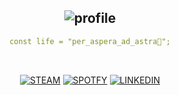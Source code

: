 
<div align="center">



![profile](https://github.com/dougaandrade/dougaandrade/assets/116695856/0f75bcd1-ed3f-4b47-bb37-ebd71cbcb452)
---

```yaml
const life = "per_aspera_ad_astra💫";
```

</div>



<div align="center">

<br>

[![STEAM](	https://img.shields.io/badge/Steam-252525?style=for-the-badge&logo=steam&logoColor=FFFF)](https://steamcommunity.com/id/dougaandrade/)
[![SPOTFY](	https://img.shields.io/badge/SPOTIFY-252525?style=for-the-badge&logo=spotify&logoColor=FFFF)](https://open.spotify.com/user/sgbz4vi3bkipf6x3v0letyhu4)
[![LINKEDIN]( 	https://img.shields.io/badge/LinkedIn-252525?style=for-the-badge&logo=linkedin&logoColor=FFFF)](https://www.linkedin.com/in/douglas-andrade-036a36287)
<div>
<br>
<!-- 
[![Typing SVG](https://readme-typing-svg.demolab.com?font=Fira+Code&pause=1000&color=8A2BE2&center=true&width=435&lines=per_aspera_ad_astra💫)](https://git.io/typing-svg)
 -->
